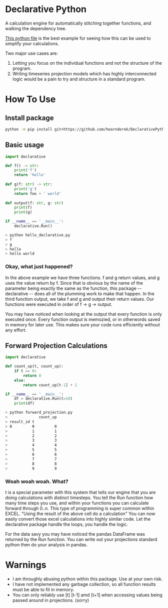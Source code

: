 # Declarative Python

A calculation engine for automatically stitching together functions, and walking the dependency tree.

[This python file](https://github.com/hearnderek/DeclarativePython/blob/master/tests/home_economics.py) is the best example for seeing how this can be used to simplify your calculations.

Two major use cases are:
  1. Letting you focus on the individual functions and not the structure of the program.
  2. Writing timeseries projection models which has highly interconnected logic would be a pain to try and structure in a standard program.



# How To Use

## Install package
``` bash
python -m pip install git+https://github.com/hearnderek/DeclarativePython.
```

## Basic usage

``` python
import declarative

def f() -> str:
    print('f')
    return 'hello'
    
def g(f: str) -> str:
    print('g')
    return foo + ' world'
    
def output(f: str, g: str)
    print(f)
    print(g)

if __name__ == '__main__':
    declarative.Run()
```

``` bash
> python hello_declarative.py
> f
> g
> hello
> hello world
```

### Okay, what just happened? 
In the above example we have three functions. f and g return values, and g uses the value return by f. Since that is obvious by the name of the parameter being exactly the same as the function, this package -- declarative -- does all of the plumming work to make that happen. In the third function output, we take f and g and output their return values. Our functions were executed in order of f -> g -> output.

You may have noticed when looking at the output that every function is only executed once. Every function output is memozied, or in otherwords saved in memory for later use. This makes sure your code runs efficiently without any effort.

## Forward Projection Calculations


``` python
import declarative

def count_up(t, count_up):
    if t == 0:
        return 0
    else:
        return count_up[t-1] + 1

if __name__ == '__main__':
    df = declarative.Run(t=10)
    print(df)
```

``` bash
> python forward_projection.py
>              count_up
> result_id t
> 0         0         0
>           1         1
>           2         2
>           3         3
>           4         4
>           5         5
>           6         6
>           7         7
>           8         8
>           9         9
```

### Woah woah woah. What?
t is a special parameter with this system that tells our engine that you are doing calculations with distinct timesteps. You tell the Run function how many time steps you use, and within your functions you can calculate forward through 0..n. This type of programming is super common within EXCEL. "Using the result of the above cell do a calculation" You can now easily convert those excel calculations into highly similar code. Let the declarative package handle the loops, you handle the logic.

For the data savy you may have noticed the pandas DataFrame was returned by the Run function. You can write out your projections standard python then do your analysis in pandas.


# Warnings

- I am throughly abusing python within this package. Use at your own risk.
- I have not implemented any garbage collection, so all function results must be able to fit in memory.
- You can only reliably use [t] [t-1] amd [t+1] when accessing values being passed around in projections. (sorry)
